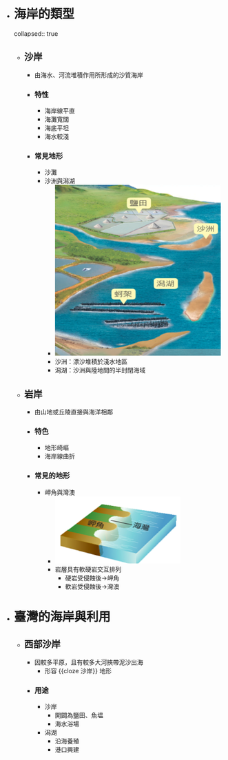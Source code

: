 - # 海岸的類型
  collapsed:: true
	- ## 沙岸
		- 由海水、河流堆積作用所形成的沙質海岸
		- ### 特性
			- 海岸線平直
			- 海灘寬闊
			- 海底平坦
			- 海水較淺
		- ### 常見地形
			- 沙灘
			- 沙洲與潟湖
				- ![image.png](../assets/image_1657010166119_0.png)
				- 沙洲：漂沙堆積於淺水地區
				- 潟湖：沙洲與陸地間的半封閉海域
	- ## 岩岸
		- 由山地或丘陵直接與海洋相鄰
		- ### 特色
			- 地形崎嶇
			- 海岸線曲折
		- ### 常見的地形
			- 岬角與灣澳
				- ![image.png](../assets/image_1657010418966_0.png)
				- 岩層具有軟硬岩交互排列
					- 硬岩受侵蝕後->岬角
					- 軟岩受侵蝕後->灣澳
- # 臺灣的海岸與利用
	- ## 西部沙岸
		- 因較多平原，且有較多大河挾帶泥沙出海
			- 形容 {{cloze 沙岸}} 地形
		- ### 用途
			- 沙岸
				- 開闢為鹽田、魚塭
				- 海水浴場
			- 潟湖
				- 沿海養殖
				- 港口興建